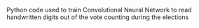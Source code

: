 
Python code used to train Convolutional Neural Network to read handwritten digits out of the vote counting during the elections
